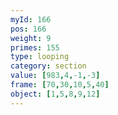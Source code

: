 ```yaml
---
myId: 166
pos: 166
weight: 9
primes: 155
type: looping
category: section
value: [983,4,-1,-3]
frame: [70,30,10,5,40]
object: [1,5,8,9,12]
---
```

